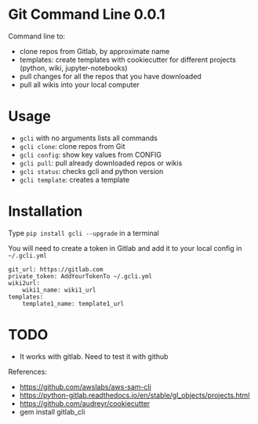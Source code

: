 # Git Command Line 0.0.1

Command line to:

- clone repos from Gitlab, by approximate name
- templates: create templates with cookiecutter for different projects (python, wiki, jupyter-notebooks)
- pull changes for all the repos that you have downloaded
- pull all wikis into your local computer

# Usage

- `gcli` with no arguments lists all commands
- `gcli clone`: clone repos from Git
- `gcli config`: show key values from CONFIG
- `gcli pull`: pull already downloaded repos or wikis
- `gcli status`: checks gcli and python version
- `gcli template`: creates a template

# Installation

Type `pip install gcli --upgrade` in a terminal

You will need to create a token in Gitlab and add it to your local config in `~/.gcli.yml`

```
git_url: https://gitlab.com
private_token: AddYourTokenTo ~/.gcli.yml
wiki2url:
    wiki1_name: wiki1_url
templates:
    template1_name: template1_url

```

# TODO

- It works with gitlab. Need to test it with github

References:

- https://github.com/awslabs/aws-sam-cli
- https://python-gitlab.readthedocs.io/en/stable/gl_objects/projects.html
- https://github.com/audreyr/cookiecutter
- gem install gitlab_cli
